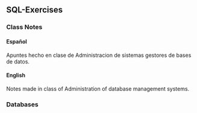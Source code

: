 ## SQL-Exercises
### Class Notes
#### Español
Apuntes hecho en clase de Administracion de sistemas gestores de bases de datos.
#### English
Notes made in class of Administration of database management systems.

### Databases
